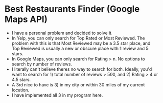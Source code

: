 # Best Restaurants Finder (Google Maps API)
- I have a personal problem and decided to solve it.
- In Yelp, you can only search for Top Rated or Most Reviewed. The problem with this is that Most Reviewed may be a 3.5 star place, and Top Reviewed is usually a new or obscure place with 1 review and 5 stars.
- In Google Maps, you can only search for Rating > n. No options to search by number of reviews.
- I literally can't believe theres no way to search for both. Ideally, you'd want to search for 1) total number of reviews > 500, and 2) Rating > 4 or 4.5 stars.
- A 3rd nice to have is 3) in my city or within 30 miles of my current location.
- I have implemented all 3 in my program here.